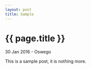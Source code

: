 ```yaml
---
layout: post
title: Sample
---
```


{{ page.title }}
================

<p class="meta">30 Jan 2016 - Oswego</p>

This is a sample post, it is nothing more.